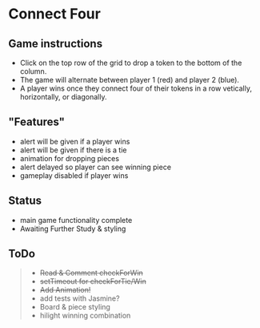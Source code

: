 # Connect Four

## Game instructions

- Click on the top row of the grid to drop a token to the bottom of the column.  
- The game will alternate between player 1 (red) and player 2 (blue).  
- A player wins once they connect four of their tokens in a row vetically, horizontally, or diagonally.


## "Features"

- alert will be given if a player wins
- alert will be given if there is a tie
- animation for dropping pieces
- alert delayed so player can see winning piece
- gameplay disabled if player wins


## Status

- main game functionality complete
- Awaiting Further Study & styling

## ToDo

> - ~~Read & Comment checkForWin~~
> - ~~setTimeout for checkForTie/Win~~
> - ~~Add Animation!~~
> - add tests with Jasmine?
> - Board & piece styling
> - hilight winning combination